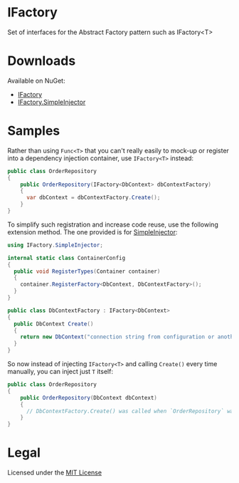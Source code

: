 IFactory
===

Set of interfaces for the Abstract Factory pattern such as IFactory&lt;T>

Downloads
===

Available on NuGet:

- [IFactory](https://www.nuget.org/packages/IFactory/)
- [IFactory.SimpleInjector](https://www.nuget.org/packages/IFactory.SimpleInjector/)

Samples
===

Rather than using `Func<T>` that you can't really easily to mock-up or register into a dependency injection container, use `IFactory<T>` instead:

```csharp
public class OrderRepository
{
    public OrderRepository(IFactory<DbContext> dbContextFactory)
    {
      var dbContext = dbContextFactory.Create();
    }
}
```

To simplify such registration and increase code reuse, use the following extension method. The one provided is for [SimpleInjector](https://github.com/simpleinjector/SimpleInjector/):

```csharp
using IFactory.SimpleInjector;

internal static class ContainerConfig
{
  public void RegisterTypes(Container container)
  {
    container.RegisterFactory<DbContext, DbContextFactory>();
  }
}

public class DbContextFactory : IFactory<DbContext>
{
  public DbContext Create()
  {
    return new DbContext("connection string from configuration or another dependency");
  }
}

```

So now instead of injecting `IFactory<T>` and calling `Create()` every time manually, you can inject just `T` itself:

```csharp
public class OrderRepository
{
    public OrderRepository(DbContext dbContext)
    {
      // DbContextFactory.Create() was called when `OrderRepository` was instantiated
    }
}
```

Legal
===
Licensed under the  [MIT License](https://github.com/abatishchev/IFactory/blob/master/LICENSE)
